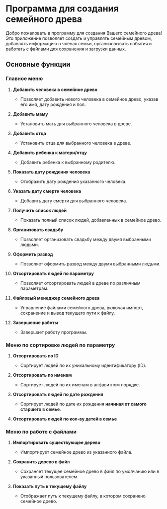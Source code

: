 # Программа для создания семейного древа

Добро пожаловать в программу для создания Вашего семейного древа! Это приложение позволяет создать и управлять семейным древом, добавлять информацию о членах семьи, организовывать события и работать с файлами для сохранения и загрузки данных.

## Основные функции

### Главное меню

1. **Добавить человека в семейное древо**
   - Позволяет добавить нового человека в семейное древо, указав его имя, дату рождения и пол.

2. **Добавить маму**
   - Установить мать для выбранного человека в древе.

3. **Добавить отца**
   - Установить отца для выбранного человека в древе.

4. **Добавить ребенка к матери/отцу**
   - Добавить ребенка к выбранному родителю.

5. **Показать дату рождения человека**
   - Отобразить дату рождения указанного человека.

6. **Указать дату смерти человека**
   - Добавить дату смерти для выбранного человека.

7. **Получить список людей**
   - Показать полный список людей, добавленных в семейное древо.

8. **Организовать свадьбу**
   - Позволяет организовать свадьбу между двумя выбранными людьми.

9. **Оформить развод**
   - Позволяет оформить развод между двумя выбранными людьми.

10. **Отсортировать людей по параметру**
    - Позволяет отсортировать людей в древе по различным параметрам.

11. **Файловый менеджер семейного древа**
    - Управление файлами семейного древа, включая импорт, сохранение и вывод текущего пути к файлу.

12. **Завершение работы**
    - Завершает работу программы.

### Меню по сортировке людей по параметру

1. **Отсортировать по ID**
   - Сортирует людей по их уникальному идентификатору (ID).

2. **Отсортировать по именам**
   - Сортирует людей по их именам в алфавитном порядке.

3. **Отсортировать людей по дате рождения**
   - Сортирует людей по дате их рождения __начиная от самого старшего в семье__.

4. **Отсортировать людей по кол-ву детей в семье**

### Меню по работе с файлами

1. **Импортировать существующее дерево**
   - Импортирует семейное древо из указанного файла.

2. **Сохранить дерево в файл**
   - Сохраняет текущее семейное древо в файл по умолчанию или в указанный пользователем.

3. **Показать путь к текущему файлу**
   - Отображает путь к текущему файлу, в котором сохранено семейное древо.
